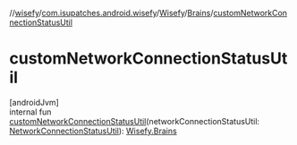 //[wisefy](../../../../index.md)/[com.isupatches.android.wisefy](../../index.md)/[Wisefy](../index.md)/[Brains](index.md)/[customNetworkConnectionStatusUtil](custom-network-connection-status-util.md)

# customNetworkConnectionStatusUtil

[androidJvm]\
internal fun [customNetworkConnectionStatusUtil](custom-network-connection-status-util.md)(networkConnectionStatusUtil: [NetworkConnectionStatusUtil](../../../com.isupatches.android.wisefy.networkconnectionstatus/-network-connection-status-util/index.md)): [Wisefy.Brains](index.md)
